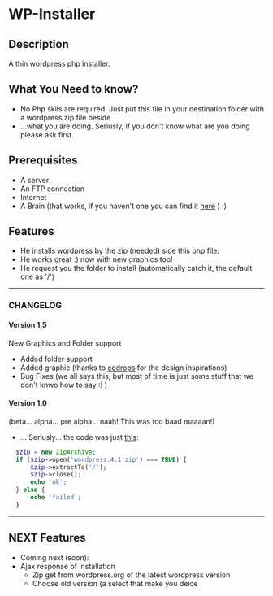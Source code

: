 # WP-Installer
## Description
A thin wordpress php installer.
## What You Need to know?
* No Php skils are required. Just put this file in your destination folder with a wordpress zip file beside
* ...what you are doing. Seriusly, if you don't know what are you doing please ask first. 

## Prerequisites
* A server
* An FTP connection
* Internet
* A Brain (that works, if you haven't one you can find it [here](http://lmgtfy.com/?q=brain) ) :)
## Features
* He installs wordpress by the zip (needed) side this php file.
* He works great :) now with new graphics too!
* He request you the folder to install (automatically catch it, the default one as '/')

---
### CHANGELOG
#### Version 1.5
New Graphics and Folder support
* Added folder support
* Added graphic (thanks to [codrops](http://tympanus.net/codrops/,"Codrops") for the design inspirations)
* Bug Fixes (we all says this, but most of time is just some stuff that we don't knwo how to say :| )

#### Version 1.0 
(beta... alpha... pre alpha... naah! This was too baad maaaan!)
* ... Seriusly... the code was just [this](http://php.net/manual/it/ziparchive.extractto.php):
```php
  $zip = new ZipArchive;
  if ($zip->open('wordpress.4.1.zip') === TRUE) {
      $zip->extractTo('/');
      $zip->close();
      echo 'ok';
  } else {
      echo 'failed';
  }
  ```
---
## NEXT Features
* Coming next (soon):
* Ajax response of installation
  * Zip get from wordpress.org of the latest wordpress version
  * Choose old version (a select that make you deice
